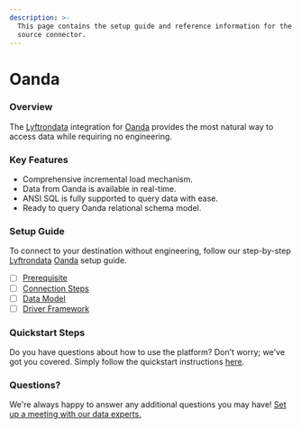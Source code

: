 ```yaml
---
description: >-
  This page contains the setup guide and reference information for the Oanda
  source connector.
---
```


# Oanda

### Overview

The [Lyftrondata](https://www.lyftrondata.com/) integration for [Oanda](None/) provides the most natural way to access data while requiring no engineering.

### Key Features

* Comprehensive incremental load mechanism.
* Data from Oanda is available in real-time.
* ANSI SQL is fully supported to query data with ease.
* Ready to query Oanda relational schema model.

### Setup Guide

To connect to your destination without engineering, follow our step-by-step [Lyftrondata](https://www.lyftrondata.com/) [Oanda](None/) setup guide.

* [ ] [Prerequisite](prerequisite.md)
* [ ] [Connection Steps](connection-steps.md)
* [ ] [Data Model](data-model/erd.md)
* [ ] [Driver Framework](driver-framework/)

### Quickstart Steps

Do you have questions about how to use the platform? Don't worry; we've got you covered. Simply follow the quickstart instructions [here](../../).

### Questions? <a href="#questions" id="questions"></a>

We're always happy to answer any additional questions you may have! [Set up a meeting with our data experts.](https://www.lyftrondata.com/book-a-meeting/)
